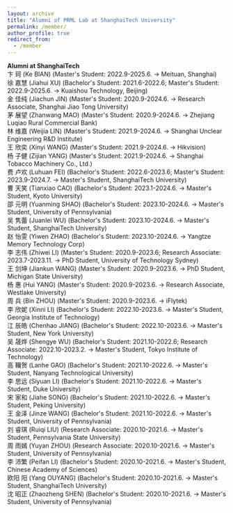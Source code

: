 ```yaml
---
layout: archive
title: "Alumni of PRML Lab at ShanghaiTech University"
permalink: /member/
author_profile: true
redirect_from:
  - /member
---
```


**Alumni at ShanghaiTech** <br />
卞 珂 (Ke BIAN) (Master's Student: 2022.9-2025.6. -> Meituan, Shanghai) <br /> 
徐 嘉慧 (Jiahui XU) (Bachelor's Student: 2021.6-2022.6; Master's Student: 2022.9-2025.6. -> Kuaishou Technology, Beijing) <br /> 
金 佳纯 (Jiachun JIN) (Master's Student: 2020.9-2024.6. -> Research Associate, Shanghai Jiao Tong University) <br /> 
茅 展望 (Zhanwang MAO) (Master's Student: 2020.9-2024.6. -> Zhejiang Luqiao Rural Commercial Bank) <br /> 
林 维嘉 (Weijia LIN) (Master's Student: 2021.9-2024.6. -> Shanghai Unclear Engineering R&D Institute) <br /> 
王 欣奕 (Xinyi WANG) (Master's Student: 2021.9-2024.6. -> Hikvision) <br /> 
杨 子健 (Zijian YANG) (Master's Student: 2021.9-2024.6. -> Shanghai Tobacco Machinery Co., Ltd.)  <br /> 
费 卢欢 (Luhuan FEI) (Bachelor's Student: 2022.6-2023.6; Master's Student: 2023.9-2024.7. -> Master's Student, ShanghaiTech University) <br /> 
曹 天笑 (Tianxiao CAO) (Bachelor's Student: 2023.1-2024.6. -> Master's Student, Kyoto University) <br />
邵 元明	(Yuanming SHAO) (Bachelor's Student: 2023.10-2024.6. -> Master's Student, University of Pennsylvania) <br />
吴 隽蕾 (Juanlei WU) (Bachelor's Student: 2023.10-2024.6. -> Master's Student, ShanghaiTech University) <br />
赵 怡雯 (Yiwen ZHAO) (Bachelor's Student: 2023.10-2024.6. -> Yangtze Memory Technology Corp) <br />
李 志伟 (Zhiwei LI) (Master's Student: 2020.9-2023.6; Research Associate: 2023.7-2023.11. -> PhD Student, University of Technology Sydney) <br />
王 剑坤 (Jiankun WANG) (Master's Student: 2020.9-2023.6. -> PhD Student, Michigan State University) <br />
杨 惠 (Hui YANG) (Master's Student: 2020.9-2023.6. -> Research Associate, Westlake University) <br />
周 兵 (Bin ZHOU) (Master's Student: 2020.9-2023.6. -> iFlytek) <br />
李 欣妮 (Xinni LI) (Bachelor's Student: 2022.10-2023.6. -> Master's Student, Georgia Institute of Technology) <br />
江 辰皓 (Chenhao JIANG) (Bachelor's Student: 2022.10-2023.6. -> Master's Student, New York University) <br />
吴 晟烨 (Shengye WU) (Bachelor's Student: 2021.10-2022.6; Research Associate: 2022.10-2023.2. -> Master's Student, Tokyo Institute of Technology) <br />
高 韊贺 (Lanhe GAO) (Bachelor's Student: 2021.10-2022.6. -> Master's Student, Nanyang Technological University) <br /> 
李 思远 (Siyuan LI) (Bachelor's Student: 2021.10-2022.6. -> Master's Student, Duke University) <br /> 
宋 家和 (Jiahe SONG) (Bachelor's Student: 2021.10-2022.6. -> Master's Student, Peking University) <br /> 
王 金泽 (Jinze WANG) (Bachelor's Student: 2021.10-2022.6. -> Master's Student, University of Pennsylvania) <br /> 
刘 睿琪 (Ruiqi LIU) (Research Associate: 2020.10-2021.6. -> Master's Student, Pennsylvania State University) <br /> 
周 雨嫣 (Yuyan ZHOU) (Research Associate: 2020.10-2021.6. -> Master's Student, University of Pennsylvania) <br /> 
李 沛繁 (Peifan LI) (Bachelor's Student: 2020.10-2021.6. -> Master's Student, Chinese Academy of Sciences) <br />
欧阳 阳 (Yang OUYANG) (Bachelor's Student: 2020.10-2021.6. -> Master's Student, ShanghaiTech University) <br />
沈 昭正 (Zhaozheng SHEN) (Bachelor's Student: 2020.10-2021.6. -> Master's Student, University of Pennsylvania) <br />

<!---**Undergraduate Student** <br />--->
